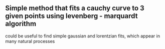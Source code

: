 ## Simple method that fits a cauchy curve to 3 given points using levenberg - marquardt algorithm

could be useful to find simple gaussian and lorentzian fits, which appear in many natural processes
